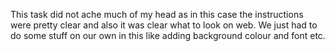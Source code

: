 This task did not ache much of my head as in this case the instructions were pretty clear and also it was clear what to look on web. We just had to do some stuff on our own in this like adding background colour and font etc. 
